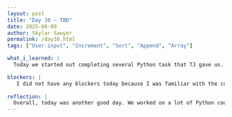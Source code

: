 ```yaml
---
layout: post
title: "Day 10 – TBD"
date: 2025-06-09
author: Skylar Sawyer
permalink: /day10.html
tags: ["User input", "Increment", "Sort", "Append", "Array"]

what_i_learned: |
  Today we started out completing several Python task that TJ gave us. We did problmes that implememted removing items from a list, adding items to a list, sorting through a list, and many more. We also started to discuss matrices and the difference between a vector and a scalar. Vector have both magnitude and direction, while scalars only have magnitude and they are both used in AI and ML. 

blockers: |
   I did not have any blockers today because I was familiar with the concepts that we worked on today. Most of them that we worked on today were concepts Michael went over with us in Python 102. 
   
reflection: |
  Overall, today was another good day. We worked on a lot of Python coding and like I always say the more practice for me the better. We went over vectors and scalars which I have not really worked on in a while, so that was a nice refresher. We completed our first video presentation for week 2 and I really enjoyed doing that with my team as it was cool to see everyone's differences as far as the challenged that they encountered during the week. I look forward the next week because this is when it will become a bit more challenging for me. This was a great week of learning and practicing Python! 
---
```

